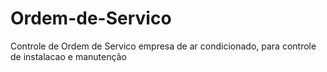 # Ordem-de-Servico
Controle de Ordem de Servico empresa de ar condicionado, para controle de instalacao e manutenção
